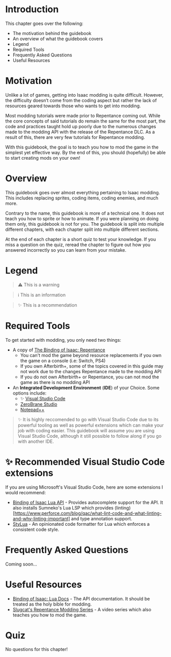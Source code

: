 # Introduction

This chapter goes over the following:

* The motivation behind the guidebook 
* An overview of what the guidebook covers
* Legend
* Required Tools
* Frequently Asked Questions
* Useful Resources

# Motivation

Unlike a lot of games, getting into Isaac modding is quite difficult. However, the difficulty doesn’t come from the coding aspect but rather the lack of resources geared towards those who wants to get into modding.

Most modding tutorials were made prior to Repentance coming out. While the core concepts of said tutorials do remain the same for the most part, the code and practices taught hold up poorly due to the numerous changes made to the modding API with the release of the Repentance DLC. As a result of this, there are very few tutorials for Repentance modding. 

With this guidebook, the goal is to teach you how to mod the game in the simplest yet effective way. By the end of this, you should (hopefully) be able to start creating mods on your own!

# Overview

This guidebook goes over almost everything pertaining to Isaac modding. This includes replacing sprites, coding items, coding enemies, and much more.

Contrary to the name, this guidebook is more of a technical one. It does not teach you how to sprite or how to animate. If you were planning on doing them only, this guidebook is not for you. The guidebook is split into multiple different chapters, with each chapter split into multiple different sections.

At the end of each chapter is a short quiz to test your knowledge. If you miss a question on the quiz, reread the chapter to figure out how you answered incorrectly so you can learn from your mistake.

# Legend

> ⚠️ This is a warning

> ℹ️ This is an information

> ✨ This is a recommendation

# Required Tools

To get started with modding, you only need two things:

* A copy of [The Binding of Isaac: Repentance](https://store.steampowered.com/app/1426300/The_Binding_of_Isaac_Repentance/)
   * You can't mod the game beyond resource replacements if you own the game on a console (i.e: Switch, PS4) 
   * If you own Afterbirth+, some of the topics covered in this guide may not work due to the changes Repentance made to the modding API
   * If you do not own Afterbirth+ or Repentance, you can not mod the game as there is no modding API 
* An **Integrated Development Environment** (**IDE**) of your Choice. Some options include:
   * ✨ [Visual Studio Code](https://code.visualstudio.com/)
   * [ZeroBrane Studio](https://studio.zerobrane.com/)
   * [Notepad++](https://notepad-plus-plus.org/downloads/)

> ✨ It is highly reccomended to go with Visual Studio Code due to its powerful tooling as well as powerful extensions which can make your job with coding easier. This guidebook will assume you are using Visual Studio Code, although it still possible to follow along if you go with another IDE.

# ✨ Recommended Visual Studio Code extensions

If you are using Microsoft's Visual Studio Code, here are some extensions I would recommend:

* [Binding of Isaac Lua API](https://marketplace.visualstudio.com/items?itemName=Filloax.isaac-lua-api-vscode) - Provides autocomplete support for the API. It also installs Sumneko's Lua LSP which provides (linting)[https://www.perforce.com/blog/qac/what-lint-code-and-what-linting-and-why-linting-important] and type annotation support.
* [StyLua](https://marketplace.visualstudio.com/items?itemName=JohnnyMorganz.stylua) - An opinionated code formatter for Lua which enforces a consistent code style.

# Frequently Asked Questions

Coming soon...

# Useful Resources

* [Binding of Isaac: Lua Docs](https://wofsauge.github.io/IsaacDocs/rep/) - The API documentation. It should be treated as the holy bible for modding.
* [Slugcat's Repentance Modding Series](https://www.youtube.com/watch?v=rukHB48olG8&list=PLkIbky8_pFUpqAF9l7dh_YsEV-zpJ4q50) - A video series which also teaches you how to mod the game.

# Quiz

No questions for this chapter!


